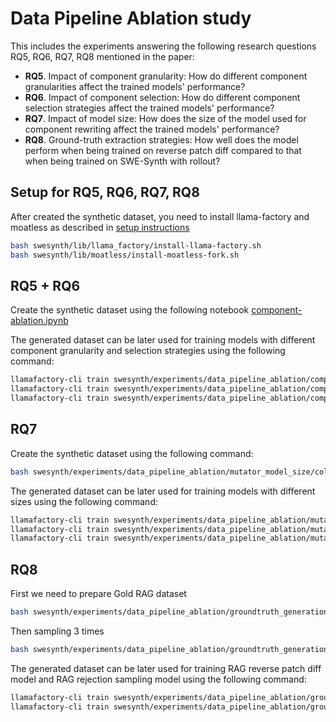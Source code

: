 # Data Pipeline Ablation study

This includes the experiments answering the following research questions RQ5, RQ6, RQ7, RQ8 mentioned in the paper:

- **RQ5**. Impact of component granularity: How do different component granularities affect the trained models' performance?
- **RQ6**. Impact of component selection: How do different component selection strategies affect the trained models' performance?
- **RQ7**. Impact of model size: How does the size of the model used for component rewriting affect the trained models' performance?
- **RQ8**. Ground-truth extraction strategies: How well does the model perform when being trained on reverse patch diff compared to that when being trained on SWE-Synth with rollout?

## Setup for RQ5, RQ6, RQ7, RQ8

After created the synthetic dataset, you need to install llama-factory and moatless as described in [setup instructions](../README.md)

```bash
bash swesynth/lib/llama_factory/install-llama-factory.sh
bash swesynth/lib/moatless/install-moatless-fork.sh
```

## RQ5 + RQ6

Create the synthetic dataset using the following notebook [component-ablation.ipynb](./component-ablation.ipynb)

The generated dataset can be later used for training models with different component granularity and selection strategies using the following command:

```bash
llamafactory-cli train swesynth/experiments/data_pipeline_ablation/component_granularity/ablation_EmptyClassStrategy.yaml
llamafactory-cli train swesynth/experiments/data_pipeline_ablation/component_granularity/ablation_EmptyFunctionStrategy.yaml
llamafactory-cli train swesynth/experiments/data_pipeline_ablation/component_selection/ablation_PriorityAwareMutationStrategy.yaml
```

## RQ7

Create the synthetic dataset using the following command:

```bash
bash swesynth/experiments/data_pipeline_ablation/mutator_model_size/collect.sh
```

The generated dataset can be later used for training models with different sizes using the following command:

```bash
llamafactory-cli train swesynth/experiments/data_pipeline_ablation/mutator_model_size/ablation_05.yaml
llamafactory-cli train swesynth/experiments/data_pipeline_ablation/mutator_model_size/ablation_3B.yaml
llamafactory-cli train swesynth/experiments/data_pipeline_ablation/mutator_model_size/ablation_14B.yaml
```

## **RQ8**

First we need to prepare Gold RAG dataset

```bash
bash swesynth/experiments/data_pipeline_ablation/groundtruth_generation/create-data.sh
```

Then sampling 3 times

```bash
bash swesynth/experiments/data_pipeline_ablation/groundtruth_generation/rejection-sampling-rollout.sh
```

The generated dataset can be later used for training RAG reverse patch diff model and RAG rejection sampling model using the following command:

```bash
llamafactory-cli train swesynth/experiments/data_pipeline_ablation/groundtruth_generation/gold-rollout.yaml
llamafactory-cli train swesynth/experiments/data_pipeline_ablation/groundtruth_generation/reverse.yaml
```
